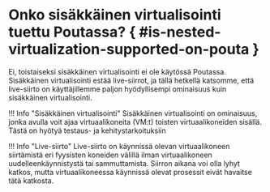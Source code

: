 # Onko sisäkkäinen virtualisointi tuettu Poutassa? { #is-nested-virtualization-supported-on-pouta }

Ei, toistaiseksi sisäkkäinen virtualisointi ei ole käytössä Poutassa. Sisäkkäinen virtualisointi estää live-siirrot, ja tällä hetkellä katsomme, että live-siirto on käyttäjillemme paljon hyödyllisempi ominaisuus kuin sisäkkäinen virtualisointi.

!!! Info "Sisäkkäinen virtualisointi"
    Sisäkkäinen virtualisointi on ominaisuus, jonka avulla voit ajaa virtuaalikoneita (VM:t) toisten virtuaalikoneiden sisällä. Tästä on hyötyä testaus- ja kehitystarkoituksiin

!!! Info "Live-siirto"
    Live-siirto on käynnissä olevan virtuaalikoneen siirtämistä eri fyysisten koneiden välillä ilman virtuaalikoneen uudelleenkäynnistystä tai sammuttamista. Siirron aikana voi olla lyhyt katkos, mutta virtuaalikoneessa käynnissä olevat prosessit eivät havaitse tätä katkosta.